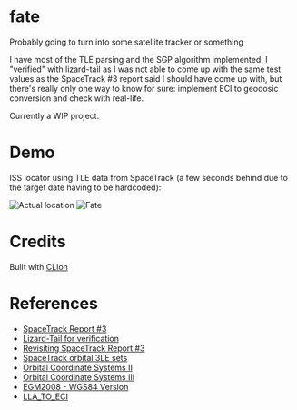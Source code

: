 # fate

Probably going to turn into some satellite tracker or something

I have most of the TLE parsing and the SGP algorithm implemented. I "verified" with lizard-tail as I was not able to come up with the same test values as the SpaceTrack #3 report said I should have come up with, but there's really only one way to know for sure: implement ECI to geodosic conversion and check with real-life.

Currently a WIP project.

# Demo

ISS locator using TLE data from SpaceTrack (a few seconds
behind due to the target date having to be hardcoded):

![Actual location](https://i.imgur.com/Ix5LNcK.png)
![Fate](https://i.imgur.com/iEQEulD.png)

# Credits

Built with [CLion](https://www.jetbrains.com/clion/)

# References

  - [SpaceTrack Report #3](https://www.celestrak.com/NORAD/documentation/spacetrk.pdf)
  - [Lizard-Tail for verification](http://www.lizard-tail.com/isana/tle/analysis.html)
  - [Revisiting SpaceTrack Report #3](http://ww.celestrak.com/publications/AIAA/2006-6753/AIAA-2006-6753.pdf)
  - [SpaceTrack orbital 3LE sets](https://www.space-track.org/#/tle)
  - [Orbital Coordinate Systems II](https://www.celestrak.com/columns/v02n02/)
  - [Orbital Coordinate Systems III](https://www.celestrak.com/columns/v02n03/)
  - [EGM2008 - WGS84 Version](http://earth-info.nga.mil/GandG/wgs84/gravitymod/egm2008/egm08_wgs84.html)
  - [LLA_TO_ECI](http://download.hao.ucar.edu/archive/tidi/tools/lla_to_eci.pro)